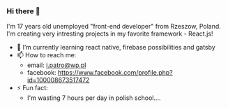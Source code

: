 ### Hi there 👋

I'm 17 years old unemployed "front-end developer" from Rzeszow, Poland. I'm creating very intresting projects in my favorite framework - React.js!

- 🌱 I’m currently learning react native, firebase possibilities and gatsby
- 📫 How to reach me: 
  - email: i.patro@wp.pl
  - facebook: https://www.facebook.com/profile.php?id=100008673517472
- ⚡ Fun fact: 
  - I'm wasting 7 hours per day in polish school....

